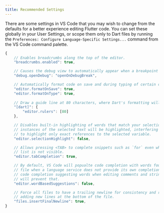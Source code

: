 ```yaml
---
title: Recommended Settings
---
```


There are some settings in VS Code that you may wish to change from the defaults for a better experience editing Flutter code. You can set these globally in your User Settings, or scope them only to Dart files by running the `Preferences: Configure Language-Specific Settings...` command from the VS Code command palette.

```js
{
	// Enables breadcrumbs along the top of the editor.
	"breadcrumbs.enabled": true,

	// Causes the debug view to automatically appear when a breakpoint is hit.
	"debug.openDebug": "openOnDebugBreak",

	// Automatically format code on save and during typing of certain characters (like `;` and `}`).
	"editor.formatOnSave": true,
	"editor.formatOnType": true,
	
	// Draw a guide line at 80 characters, where Dart's formatting will wrap code.
	"[dart]": {
		"editor.rulers": [80]
	},

	// Disables built-in highlighting of words that match your selection. Without this, all
	// instances of the selected text will be highlighted, interfering with Dart's ability
	// to highlight only exact references to the selected variable.
	"editor.selectionHighlight": false,

	// Allows pressing <TAB> to complete snippets such as `for` even when the completion
	// list is not visible.
	"editor.tabCompletion": true,

	// By default, VS Code will popualte code completion with words found in the current
	// file when a language service does not provide its own completions. This results in
	// code completion suggesting words when editing comments and strings. This setting
	// will prevent that.
	"editor.wordBasedSuggestions": false,

	// Force all files to have a trailing newline for consistency and reduced diffs when
	// adding new lines at the bottom of the file.
	"files.insertFinalNewline": true,
}
```
